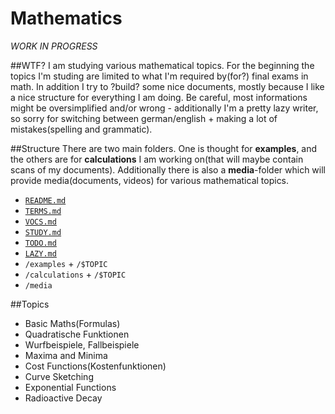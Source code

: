 Mathematics
===========

_WORK IN PROGRESS_

##WTF?
I am studying various mathematical topics. For the beginning the topics I'm studing are limited to what I'm required by(for?) final exams in math. In addition I try to ?build? some nice documents, mostly because I like a nice structure for everything I am doing. Be careful, most informations might be oversimplified and/or wrong - additionally I'm a pretty lazy writer, so sorry for switching between german/english + making a lot of mistakes(spelling and grammatic).


##Structure
There are two main folders. One is thought for **examples**, and the others are for **calculations** I am working on(that will maybe contain scans of my documents). Additionally there is also a **media**-folder which will provide media(documents, videos) for various mathematical topics.

 - [`README.md`](/README.md)
 - [`TERMS.md`](/TERMS.md)
 - [`VOCS.md`](/VOCS.md)
 - [`STUDY.md`](/STUDY.md)
 - [`TODO.md`](/TODO.md)
 - [`LAZY.md`](/LAZY.md)
 - `/examples` + `/$TOPIC`
 - `/calculations` + `/$TOPIC`
 - `/media`

##Topics
 - Basic Maths(Formulas)
 - Quadratische Funktionen
  - Wurfbeispiele, Fallbeispiele
 - Maxima and Minima
 - Cost Functions(Kostenfunktionen)
  - Curve Sketching
 - Exponential Functions
  - Radioactive Decay
